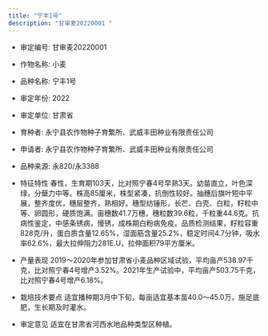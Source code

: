 ```yaml
---
title: "宁丰1号"
description: "甘审麦20220001 "
---
```

* 审定编号:  甘审麦20220001 

*  作物名称:  小麦

*  品种名称:  宁丰1号

*  审定年份:  2022

*  审定单位:  甘肃省

* 育种者:  永宁县农作物种子育繁所、武威丰田种业有限责任公司

*  申请者:  永宁县农作物种子育繁所、武威丰田种业有限责任公司

*  品种来源:  永820/永3388 

*  特征特性
春性，生育期103天，比对照宁春4号早熟3天。幼苗直立，叶色深绿，分蘖力中等。株高85厘米，株型紧凑，抗倒性较好。抽穗后旗叶短中平展，整齐度优，穗层整齐，熟相好。穗型纺锤形，长芒、白壳、白粒，籽粒中等、卵圆形，硬质饱满。亩穗数41.7万穗，穗粒数39.6粒，千粒重44.6克。抗病性鉴定，中感条锈病，慢锈，成株期白粉病免疫。品质检测结果，籽粒容重828克/升，蛋白质含量12.65%，湿面筋含量25.2%，稳定时间4.7分钟，吸水率62.6%，最大拉伸阻力281E.U，拉伸面积79平方厘米。

*  产量表现
2019～2020年参加甘肃省小麦品种区域试验，平均亩产538.97千克，比对照宁春4号增产3.52%。2021年生产试验中，平均亩产503.75千克，比对照宁春4号增产6.18%。

*  栽培技术要点
适宜播种期3月中下旬，每亩适宜基本苗40.0～45.0万，施足底肥，生长期及时灌水。

*  审定意见
适宜在甘肃省河西水地品种类型区种植。
